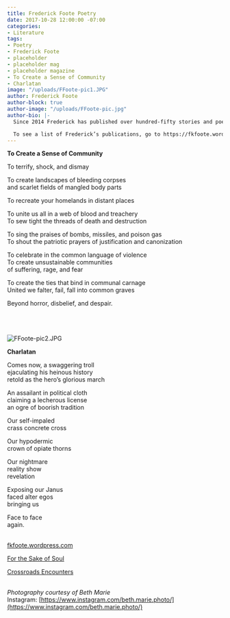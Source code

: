 ```yaml
---
title: Frederick Foote Poetry
date: 2017-10-28 12:00:00 -07:00
categories:
- Literature
tags:
- Poetry
- Frederick Foote
- placeholder
- placeholder mag
- placeholder magazine
- To Create a Sense of Community
- Charlatan
image: "/uploads/FFoote-pic1.JPG"
author: Frederick Foote
author-block: true
author-image: "/uploads/FFoote-pic.jpg"
author-bio: |-
  Since 2014 Frederick has published over hundred-fifty stories and poems including literary, science fiction, fables, and horror genres. Frederick has published two short story collections, For the Sake of Soul, (2015) and, Crossroads Encounters, (2016).

  To see a list of Frederick’s publications, go to https://fkfoote.wordpress.com/.
---
```


**To Create a Sense of Community**

To terrify, shock, and dismay

To create landscapes of bleeding corpses<br>
and scarlet fields of mangled body parts

To recreate your homelands in distant places

To unite us all in a web of blood and treachery<br>
To sew tight the threads of death and destruction

To sing the praises of bombs, missiles, and poison gas<br>
To shout the patriotic prayers of justification and canonization 

To celebrate in the common language of violence<br>
To create unsustainable communities<br>
of suffering, rage, and fear

To create the ties that bind in communal carnage<br>
United we falter, fail, fall into common graves

Beyond horror, disbelief, and despair.<br> 
<br>
<br>
<br>

![FFoote-pic2.JPG](/uploads/FFoote-pic2.JPG)

**Charlatan**

Comes now, a swaggering troll<br> 
ejaculating his heinous history<br>
retold as the hero’s glorious march

An assailant in political cloth<br>
claiming a lecherous license<br>
an ogre of boorish tradition

Our self-impaled<br> 
crass concrete cross

Our hypodermic<br> 
crown of opiate thorns

Our nightmare<br> 
reality show<br> 
revelation

Exposing our Janus<br>
faced alter egos<br>
bringing us

Face to face<br>
again.
<br>
<br>

[fkfoote.wordpress.com](//fkfoote.wordpress.com/)

[For the Sake of Soul](https://www.amazon.com/Sake-Soul-Frederick-Foote-Jr/dp/0984435069/ref=sr_1_1?s=books&ie=UTF8&qid=1478112379&sr=1-1&keywords=For+the+Sake+of+Soul)

[Crossroads Encounters](https://www.amazon.com/Crossroads-Encounters-Frederick-Foote/dp/0692650415/ref=sr_1_1?s=books&ie=UTF8&qid=1509068120&sr=1-1&keywords=Crossroads+Encounters+frederick+foote)
<br>
<br>

*Photography courtesy of Beth Marie*<br>
Instagram: [https://www.instagram.com/beth.marie.photo/](https://www.instagram.com/beth.marie.photo/)